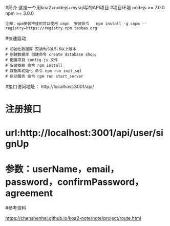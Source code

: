 #简介
    这是一个用koa2+nodejs+mysql写的API项目
#项目环境
    nodejs >= 7.0.0
    npm >= 3.0.0

    注释：npm安装不佳的可以使用 cmpn  安装命令   npm install -g cnpm --registry=https://registry.npm.taobao.org

#快速启动

    # 初始化数据库 安装MySQL5.6以上版本
    # 创建数据库 创建命令 create database shop; 
    # 配置项目 config.js 文件   
    # 安装依赖 命令 npm install
    # 数据库初始化 命令 npm run init_sql
    # 启动服务 命令 npm run start_server

#接口访问地址： http://localhost:3001/api/

# 注册接口

  # url:http://localhost:3001/api/user/signUp
  # 参数：userName，email，password，confirmPassword，agreement





#参考资料

https://chenshenhai.github.io/koa2-note/note/project/route.html